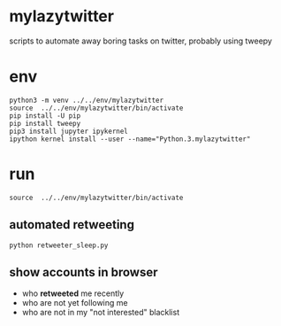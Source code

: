 # mylazytwitter
scripts to automate away boring tasks on twitter, probably using tweepy

# env
```
python3 -m venv ../../env/mylazytwitter
source  ../../env/mylazytwitter/bin/activate
pip install -U pip
pip install tweepy
pip3 install jupyter ipykernel
ipython kernel install --user --name="Python.3.mylazytwitter"
```

# run

    source  ../../env/mylazytwitter/bin/activate

## automated retweeting

    python retweeter_sleep.py
    
## show accounts in browser 
* who **retweeted** me recently
* who are not yet following me
* who are not in my "not interested" blacklist